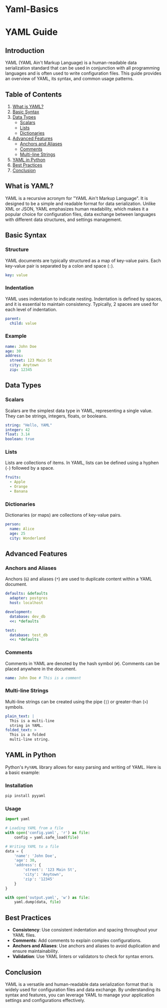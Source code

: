# Yaml-Basics

# YAML Guide

## Introduction

YAML (YAML Ain't Markup Language) is a human-readable data serialization standard that can be used in conjunction with all programming languages and is often used to write configuration files. This guide provides an overview of YAML, its syntax, and common usage patterns.

## Table of Contents

1. [What is YAML?](#what-is-yaml)
2. [Basic Syntax](#basic-syntax)
3. [Data Types](#data-types)
   - [Scalars](#scalars)
   - [Lists](#lists)
   - [Dictionaries](#dictionaries)
4. [Advanced Features](#advanced-features)
   - [Anchors and Aliases](#anchors-and-aliases)
   - [Comments](#comments)
   - [Multi-line Strings](#multi-line-strings)
5. [YAML in Python](#yaml-in-python)
6. [Best Practices](#best-practices)
7. [Conclusion](#conclusion)

## What is YAML?

YAML is a recursive acronym for "YAML Ain't Markup Language". It is designed to be a simple and readable format for data serialization. Unlike XML or JSON, YAML emphasizes human readability, which makes it a popular choice for configuration files, data exchange between languages with different data structures, and settings management.

## Basic Syntax

### Structure

YAML documents are typically structured as a map of key-value pairs. Each key-value pair is separated by a colon and space (`:`).

```yaml
key: value
```

### Indentation

YAML uses indentation to indicate nesting. Indentation is defined by spaces, and it is essential to maintain consistency. Typically, 2 spaces are used for each level of indentation.

```yaml
parent:
  child: value
```

### Example

```yaml
name: John Doe
age: 30
address:
  street: 123 Main St
  city: Anytown
  zip: 12345
```

## Data Types

### Scalars

Scalars are the simplest data type in YAML, representing a single value. They can be strings, integers, floats, or booleans.

```yaml
string: "Hello, YAML"
integer: 42
float: 3.14
boolean: true
```

### Lists

Lists are collections of items. In YAML, lists can be defined using a hyphen (`-`) followed by a space.

```yaml
fruits:
  - Apple
  - Orange
  - Banana
```

### Dictionaries

Dictionaries (or maps) are collections of key-value pairs.

```yaml
person:
  name: Alice
  age: 25
  city: Wonderland
```

## Advanced Features

### Anchors and Aliases

Anchors (`&`) and aliases (`*`) are used to duplicate content within a YAML document.

```yaml
defaults: &defaults
  adapter: postgres
  host: localhost

development:
  database: dev_db
  <<: *defaults

test:
  database: test_db
  <<: *defaults
```

### Comments

Comments in YAML are denoted by the hash symbol (`#`). Comments can be placed anywhere in the document.

```yaml
name: John Doe # This is a comment
```

### Multi-line Strings

Multi-line strings can be created using the pipe (`|`) or greater-than (`>`) symbols.

```yaml
plain_text: |
  This is a multi-line
  string in YAML.
folded_text: >
  This is a folded
  multi-line string.
```

## YAML in Python

Python's `PyYAML` library allows for easy parsing and writing of YAML. Here is a basic example:

### Installation

```sh
pip install pyyaml
```

### Usage

```python
import yaml

# Loading YAML from a file
with open('config.yaml', 'r') as file:
    config = yaml.safe_load(file)

# Writing YAML to a file
data = {
    'name': 'John Doe',
    'age': 30,
    'address': {
        'street': '123 Main St',
        'city': 'Anytown',
        'zip': '12345'
    }
}

with open('output.yaml', 'w') as file:
    yaml.dump(data, file)
```

## Best Practices

- **Consistency**: Use consistent indentation and spacing throughout your YAML files.
- **Comments**: Add comments to explain complex configurations.
- **Anchors and Aliases**: Use anchors and aliases to avoid duplication and ensure maintainability.
- **Validation**: Use YAML linters or validators to check for syntax errors.

## Conclusion

YAML is a versatile and human-readable data serialization format that is widely used for configuration files and data exchange. By understanding its syntax and features, you can leverage YAML to manage your application settings and configurations effectively.
